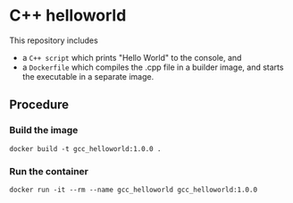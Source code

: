 # C++ helloworld

This repository includes
- a `C++ script` which prints "Hello World" to the console, and
- a `Dockerfile` which compiles the .cpp file in a builder image, and starts the executable in a separate image.

## Procedure

### Build the image

```
docker build -t gcc_helloworld:1.0.0 .
```

### Run the container

```
docker run -it --rm --name gcc_helloworld gcc_helloworld:1.0.0
```